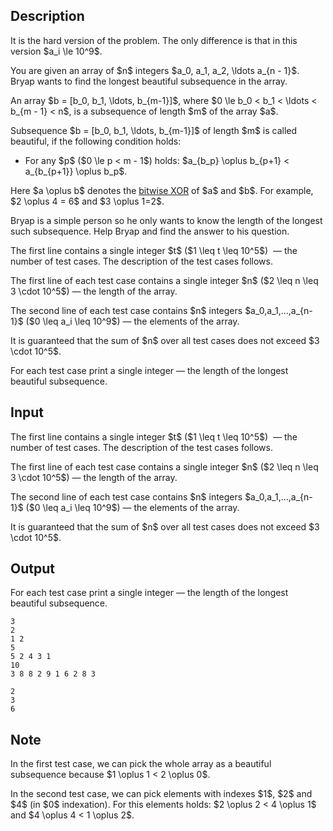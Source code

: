 ## Description

<div><p><span class="tex-font-style-bf">It is the hard version of the problem. The only difference is that in this version $a_i \le 10^9$.</span></p><p>You are given an array of $n$ integers $a_0, a_1, a_2, \ldots a_{n - 1}$. Bryap wants to find the longest <span class="tex-font-style-bf">beautiful</span> subsequence in the array.</p><p>An array $b = [b_0, b_1, \ldots, b_{m-1}]$, where $0 \le b_0 &lt; b_1 &lt; \ldots &lt; b_{m - 1} &lt; n$, is a subsequence of length $m$ of the array $a$.</p><p>Subsequence $b = [b_0, b_1, \ldots, b_{m-1}]$ of length $m$ is called <span class="tex-font-style-bf">beautiful</span>, if the following condition holds: </p><ul> <li> For any $p$ ($0 \le p &lt; m - 1$) holds: $a_{b_p} \oplus b_{p+1} &lt; a_{b_{p+1}} \oplus b_p$. </li></ul><p>Here $a \oplus b$ denotes the <a href="https://en.wikipedia.org/wiki/Bitwise_operation#XOR">bitwise XOR</a> of $a$ and $b$. For example, $2 \oplus 4 = 6$ and $3 \oplus 1=2$.</p><p>Bryap is a simple person so he only wants to know the length of the longest such subsequence. Help Bryap and find the answer to his question.</p></div><div class="input-specification"><p>The first line contains a single integer $t$ ($1 \leq t \leq 10^5$) &nbsp;— the number of test cases. The description of the test cases follows.</p><p>The first line of each test case contains a single integer $n$ ($2 \leq n \leq 3 \cdot 10^5$) — the length of the array.</p><p>The second line of each test case contains $n$ integers $a_0,a_1,...,a_{n-1}$ ($0 \leq a_i \leq 10^9$) — the elements of the array.</p><p>It is guaranteed that the sum of $n$ over all test cases does not exceed $3 \cdot 10^5$.</p></div><div class="output-specification"><p>For each test case print a single integer — the length of the longest <span class="tex-font-style-bf">beautiful</span> subsequence.</p></div>

## Input

<p>The first line contains a single integer $t$ ($1 \leq t \leq 10^5$) &nbsp;— the number of test cases. The description of the test cases follows.</p><p>The first line of each test case contains a single integer $n$ ($2 \leq n \leq 3 \cdot 10^5$) — the length of the array.</p><p>The second line of each test case contains $n$ integers $a_0,a_1,...,a_{n-1}$ ($0 \leq a_i \leq 10^9$) — the elements of the array.</p><p>It is guaranteed that the sum of $n$ over all test cases does not exceed $3 \cdot 10^5$.</p>

## Output

<p>For each test case print a single integer — the length of the longest <span class="tex-font-style-bf">beautiful</span> subsequence.</p>





```input1|2,3,6,7
3
2
1 2
5
5 2 4 3 1
10
3 8 8 2 9 1 6 2 8 3
```




```output1
2
3
6
```



## Note

<p>In the first test case, we can pick the whole array as a beautiful subsequence because $1 \oplus 1 &lt; 2 \oplus 0$.</p><p>In the second test case, we can pick elements with indexes $1$, $2$ and $4$ (in $0$ indexation). For this elements holds: $2 \oplus 2 &lt; 4 \oplus 1$ and $4 \oplus 4 &lt; 1 \oplus 2$.</p>
